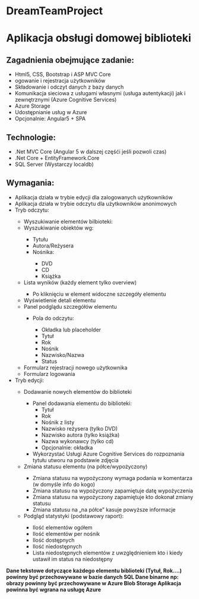# DreamTeamProject
<h1>Aplikacja obsługi domowej biblioteki</h1>

<h2>Zagadnienia obejmujące zadanie:</h2>
<ul>
<li>Html5, CSS, Bootstrap i ASP MVC Core</li>
<li>ogowanie i rejestracja użytkowników</li>
<li> Składowanie i odczyt danych z bazy danych</li>
<li> Komunikacja sieciowa z usługami własnymi (usługa autentykacji) jak i zewnętrznymi (Azure Cognitive Services)</li>
<li> Azure Storage</li>
<li> Udostępnianie usług w Azure</li>
<li> Opcjonalnie: Angular5 + SPA</li>
</ul>


<h2>Technologie:</h2>
<ul>
<li> .Net MVC Core (Angular 5 w dalszej częśći jeśli pozwoli czas) </li>
<li> .Net Core + EntityFramework.Core</li>
<li> SQL Server (Wystarczy localdb)</li>
</ul>
<h2>Wymagania:</h2>
<ul>
<li> Aplikacja działa w trybie edycji dla zalogowanych użytkowników</li>
<li> Aplikacja działa w trybie odczytu dla użytkowników anonimowych</li>
<li> Tryb odczytu:</li>

<ul>
<li> Wyszukiwanie elementów bilbioteki:</li>
<li> Wyszukiwanie obiektów wg:</li>

<ul>
<li> Tytułu</li>
<li> Autora/Reżysera</li>
<li> Nośnika:</li>

<ul>
<li> DVD</li>
<li> CD</li>
<li> Książka</li>
</ul></ul>

<li> Lista wyników (każdy element tylko overview)</li>
<ul>
<li> Po kliknięciu w element widoczne szczegóły elementu</li>
</ul>

<li> Wyświetlenie detali elementu</li>


<li> Panel podglądu szczegółów elementu</li>

<ul>
<li> Pola do odczytu:</li>

<ul>
<li> Okładka lub placeholder</li>
<li> Tytuł</li>
<li> Rok</li>
<li> Nośnik</li>
<li> Nazwisko/Nazwa</li>
<li> Status</li>
</ul></ul>
<li> Formularz rejestracji nowego użytkownika</li>
<li> Formularz logowania </li>
</ul>



<li> Tryb edycji:</li>
<ul>
<li> Dodawanie nowych elementów do biblioteki</li>
<ul>
<li> Panel dodawania elementu do biblioteki:

<ul>
<li> Tytuł</li>
<li> Rok</li>
<li> Nośnik z listy</li>
<li> Nazwisko reżysera (tylko DVD)</li>
<li> Nazwisko autora (tylko książka)</li>
<li> Nazwa wykonawcy (tylko cd)</li>
<li> Opcjonalnie: okładka
</ul>

<li> Wykorzystać Usługi Azure Cognitive Services do rozpoznania tytułu utworu na podstawie zdjęcia</li>
</ul>


<li> Zmiana statusu elementu (na półce/wypożyczony)</li>

<ul>
<li> Zmiana statusu na wypożyczony wymaga podania w komentarza (w domyśle info do kogo)</li>
<li> Zmiana statusu na wypożyczony zapamiętuje datę wypożyczenia</li>
<li> Zmiana statusu na wypożyczony zapamiętuje kto dokonał zmiany statusu</li>
<li> Zmiana statusu na „na półce” kasuje powyższe informacje</li>
</ul>


<li> Podgląd statystyki (podstawowy raport):</li>

<ul>
<li> Ilość elementów ogółem</li>
<li> Ilość elementów per nośnik</li>
<li> Ilość dostępnych</li>
<li> Ilość niedostępnych </li>
<li> Lista niedostępnych elementów z uwzględnieniem kto i kiedy ustawił im status na niedostępny</li>
</ul></ul></ul>

<strong>Dane tekstowe dotyczące każdego elementu biblioteki (Tytuł, Rok....) powinny być przechowywane w bazie danych SQL
Dane binarne np: obrazy powinny być przechowywane w Azure Blob Storage
Aplikacja powinna być wgrana na usługę Azure </strong>
